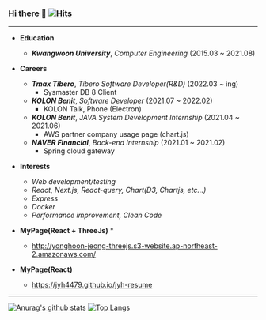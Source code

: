 ### Hi there 👋 [![Hits](https://hits.seeyoufarm.com/api/count/incr/badge.svg?url=https%3A%2F%2Fgithub.com%2Fjyh4479&count_bg=%2379C83D&title_bg=%23555555&icon=&icon_color=%23E7E7E7&title=hits&edge_flat=false)](https://hits.seeyoufarm.com)
***
* **Education**
    - ***Kwangwoon University***, *Computer Engineering* (2015.03 ~ 2021.08)

* **Careers**
    - ***Tmax Tibero***, *Tibero Software Developer(R&D)* (2022.03 ~ ing)
        - Sysmaster DB 8 Client
    - ***KOLON Benit***, *Software Developer* (2021.07 ~ 2022.02)
        - KOLON Talk, Phone (Electron)
    - ***KOLON Benit***, *JAVA System Development Internship* (2021.04 ~ 2021.06)
        - AWS partner company usage page (chart.js)
    - ***NAVER Financial***, *Back-end Internship* (2021.01 ~ 2021.02)
        - Spring cloud gateway

* **Interests**
    - *Web development/testing*
    - *React, Next.js, React-query, Chart(D3, Chartjs, etc...)*
    - *Express*
    - *Docker*
    - *Performance improvement, Clean Code*
    
<!--     
    - *Clean Code, Refactoring, Design Pattern*
    - *Micro Service Architecture*
    - *Spring, Spring boot, React*
    - *Cloud, AWS* 
-->

* **MyPage(React + ThreeJs)** *
    - http://yonghoon-jeong-threejs.s3-website.ap-northeast-2.amazonaws.com/

* **MyPage(React)**
    - https://jyh4479.github.io/jyh-resume

<!--

* **Tech Blog**
    - https://jyh4479.github.io

-->
   
***



 [![Anurag's github stats](https://github-readme-stats.vercel.app/api?username=jyh4479&count_private=true&line_height=20)](https://github.com/anuraghazra/github-readme-stats)
 [![Top Langs](https://github-readme-stats.vercel.app/api/top-langs/?username=jyh4479&layout=compact&hide=CSS,HTML,Verilog&card_width=280)](https://github.com/anuraghazra/github-readme-stats)
